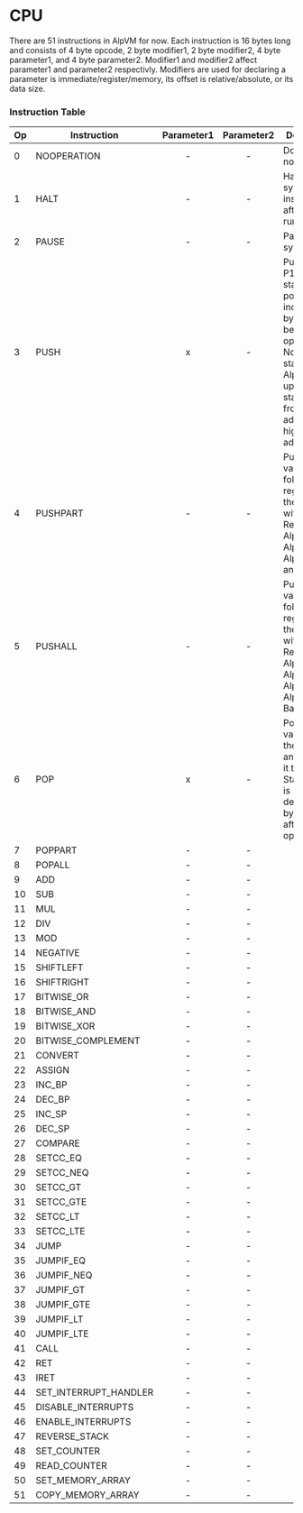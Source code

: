 # CPU
There are 51 instructions in AlpVM for now. Each instruction is 16 bytes long and consists of 4 byte opcode, 2 byte modifier1, 2 byte modifier2, 4 byte parameter1, and 4 byte parameter2.
Modifier1 and modifier2 affect parameter1 and parameter2 respectivly.
Modifiers are used for declaring a parameter is immediate/register/memory, its offset is relative/absolute, or its data size.

### Instruction Table
|Op |Instruction            |Parameter1|Parameter2|Description|
|---|-----------------------|:--------:|:--------:|-----------|
|0  |NOOPERATION            |-         |-         |Does nothing.
|1  |HALT                   |-         |-         |Halts the system. No instructions after this will run.
|2  |PAUSE                  |-         |-         |Pauses system.
|3  |PUSH                   |x         |-         |Pushes the P1 to the stack. Stack pointer is incremented by 4 byte before this operation. Note: The stack of AlpVM grows up. The stack grows from lower addresses to higher addresses.
|4  |PUSHPART               |-         |-         |Pushes values of the following registers to the stack with order: Return, Alp1, Alp2, Alp3, Alp4, Alp5, Alp6, Alp7, and Alp8.
|5  |PUSHALL                |-         |-         |Pushes values of the following registers to the stack with order: Return, Alp1, Alp2, Alp3, Alp4, Alp5, Alp6, Alp7, Alp8, and Base Pointer.
|6  |POP                    |x         |-         |Pops the value from the stack and assigns it to the P1. Stack pointer is decremented by 4 byte after this operation.
|7  |POPPART                |-         |-         |
|8  |POPALL                 |-         |-         |
|9  |ADD                    |-         |-         |
|10 |SUB                    |-         |-         |
|11 |MUL                    |-         |-         |
|12 |DIV                    |-         |-         |
|13 |MOD                    |-         |-         |
|14 |NEGATIVE               |-         |-         |
|15 |SHIFTLEFT              |-         |-         |
|16 |SHIFTRIGHT             |-         |-         |
|17 |BITWISE_OR             |-         |-         |
|18 |BITWISE_AND            |-         |-         |
|19 |BITWISE_XOR            |-         |-         |
|20 |BITWISE_COMPLEMENT     |-         |-         |
|21 |CONVERT                |-         |-         |
|22 |ASSIGN                 |-         |-         |
|23 |INC_BP                 |-         |-         |
|24 |DEC_BP                 |-         |-         |
|25 |INC_SP                 |-         |-         |
|26 |DEC_SP                 |-         |-         |
|27 |COMPARE                |-         |-         |
|28 |SETCC_EQ               |-         |-         |
|29 |SETCC_NEQ              |-         |-         |
|30 |SETCC_GT               |-         |-         |
|31 |SETCC_GTE              |-         |-         |
|32 |SETCC_LT               |-         |-         |
|33 |SETCC_LTE              |-         |-         |
|34 |JUMP                   |-         |-         |
|35 |JUMPIF_EQ              |-         |-         |
|36 |JUMPIF_NEQ             |-         |-         |
|37 |JUMPIF_GT              |-         |-         |
|38 |JUMPIF_GTE             |-         |-         |
|39 |JUMPIF_LT              |-         |-         |
|40 |JUMPIF_LTE             |-         |-         |
|41 |CALL                   |-         |-         |
|42 |RET                    |-         |-         |
|43 |IRET                   |-         |-         |
|44 |SET_INTERRUPT_HANDLER  |-         |-         |
|45 |DISABLE_INTERRUPTS     |-         |-         |
|46 |ENABLE_INTERRUPTS      |-         |-         |
|47 |REVERSE_STACK          |-         |-         |
|48 |SET_COUNTER            |-         |-         |
|49 |READ_COUNTER           |-         |-         |
|50 |SET_MEMORY_ARRAY       |-         |-         |
|51 |COPY_MEMORY_ARRAY      |-         |-         |


